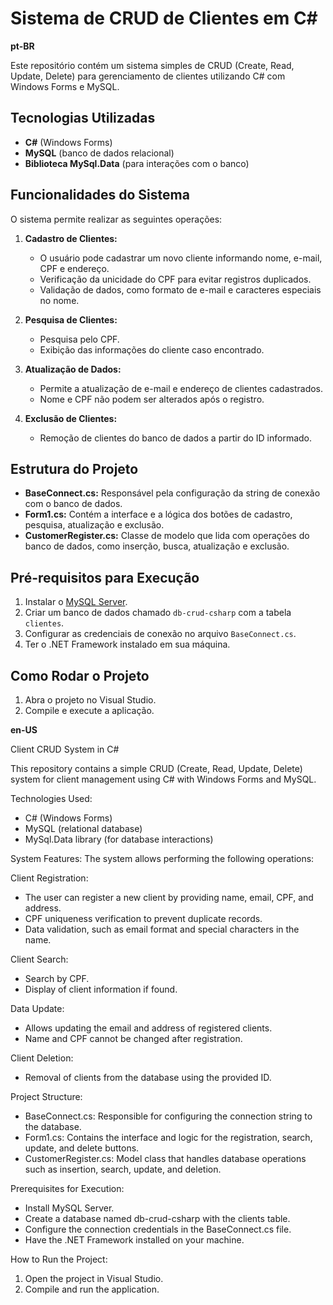 # Sistema de CRUD de Clientes em C#

**pt-BR**

Este repositório contém um sistema simples de CRUD (Create, Read, Update, Delete) para gerenciamento de clientes utilizando C# com Windows Forms e MySQL.

## Tecnologias Utilizadas
- **C#** (Windows Forms)
- **MySQL** (banco de dados relacional)
- **Biblioteca MySql.Data** (para interações com o banco)

## Funcionalidades do Sistema
O sistema permite realizar as seguintes operações:

1. **Cadastro de Clientes:**
   - O usuário pode cadastrar um novo cliente informando nome, e-mail, CPF e endereço.
   - Verificação da unicidade do CPF para evitar registros duplicados.
   - Validação de dados, como formato de e-mail e caracteres especiais no nome.

2. **Pesquisa de Clientes:**
   - Pesquisa pelo CPF.
   - Exibição das informações do cliente caso encontrado.

3. **Atualização de Dados:**
   - Permite a atualização de e-mail e endereço de clientes cadastrados.
   - Nome e CPF não podem ser alterados após o registro.

4. **Exclusão de Clientes:**
   - Remoção de clientes do banco de dados a partir do ID informado.

## Estrutura do Projeto

- **BaseConnect.cs:** Responsável pela configuração da string de conexão com o banco de dados.
- **Form1.cs:** Contém a interface e a lógica dos botões de cadastro, pesquisa, atualização e exclusão.
- **CustomerRegister.cs:** Classe de modelo que lida com operações do banco de dados, como inserção, busca, atualização e exclusão.

## Pré-requisitos para Execução

1. Instalar o [MySQL Server](https://dev.mysql.com/downloads/installer/).
2. Criar um banco de dados chamado `db-crud-csharp` com a tabela `clientes`.
3. Configurar as credenciais de conexão no arquivo `BaseConnect.cs`.
4. Ter o .NET Framework instalado em sua máquina.

## Como Rodar o Projeto

1. Abra o projeto no Visual Studio.
2. Compile e execute a aplicação.

**en-US**

Client CRUD System in C#

This repository contains a simple CRUD (Create, Read, Update, Delete) system for client management using C# with Windows Forms and MySQL.

Technologies Used:
- C# (Windows Forms)
- MySQL (relational database)
- MySql.Data library (for database interactions)

System Features:
The system allows performing the following operations:

Client Registration:
- The user can register a new client by providing name, email, CPF, and address.
- CPF uniqueness verification to prevent duplicate records.
- Data validation, such as email format and special characters in the name.

Client Search:
- Search by CPF.
- Display of client information if found.

Data Update:
- Allows updating the email and address of registered clients.
- Name and CPF cannot be changed after registration.

Client Deletion:
- Removal of clients from the database using the provided ID.

Project Structure:
- BaseConnect.cs: Responsible for configuring the connection string to the database.
- Form1.cs: Contains the interface and logic for the registration, search, update, and delete buttons.
- CustomerRegister.cs: Model class that handles database operations such as insertion, search, update, and deletion.

Prerequisites for Execution:
- Install MySQL Server.
- Create a database named db-crud-csharp with the clients table.
- Configure the connection credentials in the BaseConnect.cs file.
- Have the .NET Framework installed on your machine.

How to Run the Project:
1. Open the project in Visual Studio.
2. Compile and run the application.


